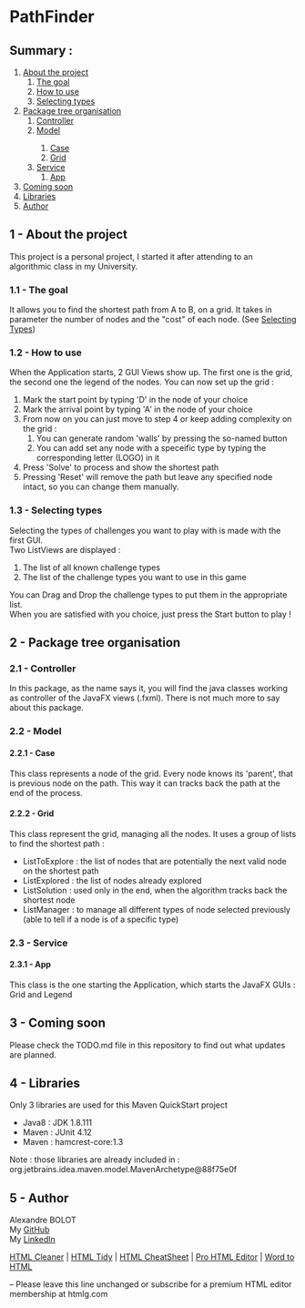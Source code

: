 <h1>PathFinder</h1>
<h2>Summary :</h2>
<ol>
<li><a href="https://github.com/AlexBolot/PathFinder#1---about-the-project ">About the project</a><br />
<ol>
<li><a href="https://github.com/AlexBolot/PathFinder#11---the-goal ">The goal</a></li>
<li><a href="https://github.com/AlexBolot/PathFinder#12---how-to-use ">How to use</a></li>
<li><a href="https://github.com/AlexBolot/PathFinder#13---selecting-types ">Selecting types</a></li>
</ol>
</li>
<li><a href="https://github.com/AlexBolot/PathFinder#2---package-tree-organisation ">Package tree organisation</a>
<ol>
<li><a href="https://github.com/AlexBolot/PathFinder#21---controller ">Controller</a></li>
<li><a href="https://github.com/AlexBolot/PathFinder#22---model ">Model</a></li>
<ol>
<li><a href="https://github.com/AlexBolot/PathFinder#221---case ">Case</a></li>
<li><a href="https://github.com/AlexBolot/PathFinder#222---grid ">Grid</a></li>
</ol>
<li><a href="https://github.com/AlexBolot/PathFinder#23---service ">Service</a>
<ol>
<li><a href="https://github.com/AlexBolot/PathFinder#231---app ">App</a></li>
</ol>
</li>
</ol>
</li>
<li><a href="https://github.com/AlexBolot/PathFinder/#3---coming-soon ">Coming soon</a></li>
<li><a href="https://github.com/AlexBolot/PathFinder/#4---libraries ">Libraries</a></li>
<li><a href="https://github.com/AlexBolot/PathFinder/#5---author ">Author</a></li>
</ol>
<h2>1 - About the project</h2>
<p>This project is a personal project, I started it after attending to an algorithmic class in my University.</p>
<h3>1.1 - The goal</h3>
<p>It allows&nbsp;you to find the shortest path from A to B, on a grid. It takes in parameter the number of&nbsp;nodes and the "cost" of each node. (See <a href="https://github.com/AlexBolot/PathFinder#13---selecting-types">Selecting Types</a>)</p>
<h3>1.2 - How to use</h3>
<p>When the Application starts, 2 GUI Views show up. The first one is the grid, the second one the legend of the nodes. You can now set up the grid :</p>
<ol>
<li>Mark the start point by typing&nbsp;'D' in the node of your choice</li>
<li>Mark the arrival point by typing 'A' in the node of your choice</li>
<li>From now on you can just move to step 4 or keep adding complexity on the grid :
<ol>
<li>You can generate random 'walls' by pressing the so-named button</li>
<li>You can add set any node with a speceific type by typing the corresponding letter (LOGO) in it</li>
</ol>
</li>
<li>Press 'Solve' to process and show the shortest path</li>
<li>Pressing 'Reset' will remove the path but leave any specified node intact, so you can change them manually.</li>
</ol>
<h3>1.3 - Selecting types</h3>
<p>Selecting the types of challenges you want to play with is made with the first GUI.<br />Two ListViews are displayed :</p>
<ol>
<li>The list of all known challenge types</li>
<li>The list of the challenge types you want to use in this game</li>
</ol>
<p>You can Drag and Drop the challenge types to put them in the appropriate list.<br />When you are satisfied with you choice, just press the Start button to play !</p>
<h2>2 - Package tree organisation</h2>
<h3>2.1 - Controller</h3>
<p>In this package, as the name says it, you will find the java classes working as controller of the JavaFX views (.fxml). There is not much more to say about this package.</p>
<h3>2.2 - Model</h3>
<h4>2.2.1 - Case</h4>
<p>This class represents a node of the grid. Every node knows its 'parent', that is previous node on the path. This way it can tracks back the path at the end of the process.</p>
<h4>2.2.2 - Grid</h4>
<p>This class represent the grid, managing all the nodes. It uses a group of lists to find the shortest path :</p>
<ul>
<li>ListToExplore : the list of nodes&nbsp;that are potentially the next valid node on the shortest path</li>
<li>ListExplored : the list of nodes already explored</li>
<li>ListSolution : used only in the end, when the algorithm tracks back the shortest node</li>
<li>ListManager : to manage all different types of node selected previously (able to tell if a node is of&nbsp;a specific type)</li>
</ul>
<h3>2.3 - Service</h3>
<h4>2.3.1 - App</h4>
<p>This class is the one starting the Application, which starts the JavaFX GUIs : Grid and Legend</p>
<h2>3 - Coming soon</h2>
<p>Please check the TODO.md file in this repository to find out what updates are planned.</p>
<h2>4 - Libraries</h2>
<p>Only 3 libraries are used for this Maven QuickStart project</p>
<ul>
<li>Java8 : JDK 1.8.111</li>
<li>Maven : JUnit 4.12</li>
<li>Maven : hamcrest-core:1.3</li>
</ul>
<p>Note : those libraries are already included in : org.jetbrains.idea.maven.model.MavenArchetype@88f75e0f</p>
<h2>5 - Author</h2>
<p>Alexandre BOLOT<br />My <a href="https://github.com/AlexBolot">GitHub</a><br />My <a href="https://www.linkedin.com/in/alexandrebolot">LinkedIn</a></p>
<nav><a href="https://html-cleaner.com/" rel="nofollow">HTML Cleaner</a> | <a href="http://htmltidy.net/" rel="nofollow">HTML Tidy</a> | <a href="http://htmlcheatsheet.com/" rel="nofollow">HTML CheatSheet</a> | <a href="https://htmlg.com/" rel="nofollow">Pro HTML Editor</a> | <a href="https://wordhtml.com/" rel="nofollow">Word to HTML</a></nav>
<p>&ndash; Please leave this line unchanged or subscribe for a premium HTML editor membership at htmlg.com</p>
